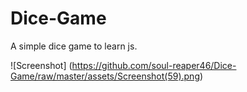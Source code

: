 # Dice-Game
A simple dice game to learn js.

![Screenshot] (https://github.com/soul-reaper46/Dice-Game/raw/master/assets/Screenshot(59).png)
